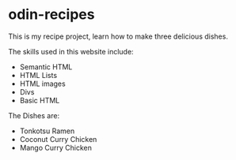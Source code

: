 # odin-recipes
This is my recipe project, learn how to make three delicious dishes. 

The skills used in this website include: 
- Semantic HTML
- HTML Lists
- HTML images
- Divs
- Basic HTML  

The Dishes are: 
- Tonkotsu Ramen
- Coconut Curry Chicken
- Mango Curry Chicken 
